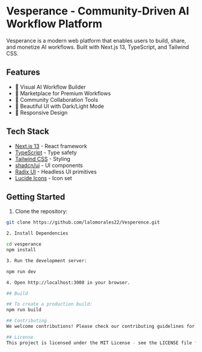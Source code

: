 # Vesperance - Community-Driven AI Workflow Platform

Vesperance is a modern web platform that enables users to build, share, and monetize AI workflows. Built with Next.js 13, TypeScript, and Tailwind CSS.

## Features

- 🔧 Visual AI Workflow Builder
- 🏪 Marketplace for Premium Workflows
- 👥 Community Collaboration Tools
- 🎨 Beautiful UI with Dark/Light Mode
- 📱 Responsive Design

## Tech Stack

- [Next.js 13](https://nextjs.org/) - React framework
- [TypeScript](https://www.typescriptlang.org/) - Type safety
- [Tailwind CSS](https://tailwindcss.com/) - Styling
- [shadcn/ui](https://ui.shadcn.com/) - UI components
- [Radix UI](https://www.radix-ui.com/) - Headless UI primitives
- [Lucide Icons](https://lucide.dev/) - Icon set

## Getting Started

1. Clone the repository:
```bash
git clone https://github.com/lalomorales22/Vesperence.git

2. Install Dependencies

cd vesperance
npm install

3. Run the development server: 

npm run dev

4. Open http://localhost:3000 in your browser.

## Build

## To create a production build: 
npm run build

## Contributing
We welcome contributions! Please check our contributing guidelines for details.

## License
This project is licensed under the MIT License - see the LICENSE file for details.
